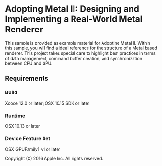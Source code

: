 # Adopting Metal II: Designing and Implementing a Real-World Metal Renderer

This sample is provided as example material for Adopting Metal II. Within this sample, you will find a ideal reference for the structure of a Metal based renderer. This project takes special care to highlight best practices in terms of data management, command buffer creation, and synchronization between CPU and GPU.

## Requirements

### Build

Xcode 12.0 or later; OSX 10.15 SDK or later

### Runtime

OSX 10.13 or later

### Device Feature Set

OSX\_GPUFamily1\_v1 or later

Copyright (C) 2016 Apple Inc. All rights reserved.
